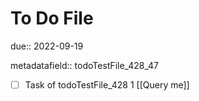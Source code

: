 # To Do File

due:: 2022-09-19

metadatafield:: todoTestFile_428_47

- [ ] Task of todoTestFile_428 1 [[Query me]]
